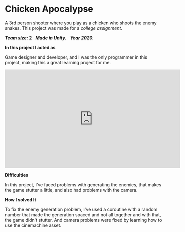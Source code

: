 # Chicken Apocalypse

A 3rd person shooter where you play as a chicken who shoots the enemy snakes. 
This project was made for a _college assignment_.

**_Team size:_ 2**
&nbsp;
**_Made in Unity._**
&nbsp;
**_Year 2020._**

**In this project I acted as**

Game designer and developer, and I was the only programmer in this project, making this a great learning project for me.

<iframe width="560" height="315" src="https://www.youtube.com/embed/Yxxj7yLxm5s" frameborder="0" allow="accelerometer; autoplay; clipboard-write; encrypted-media; gyroscope; picture-in-picture" allowfullscreen></iframe>

**Difficulties**

In this project, I’ve faced problems with generating the enemies, that makes the game stutter a little, and also had problems with the camera.

**How I solved It**

To fix the enemy generation problem, I've used a coroutine with a random number that made the generation spaced and not all together and with that, the game didn't stutter. And camera problems were fixed by learning how to use the cinemachine asset.